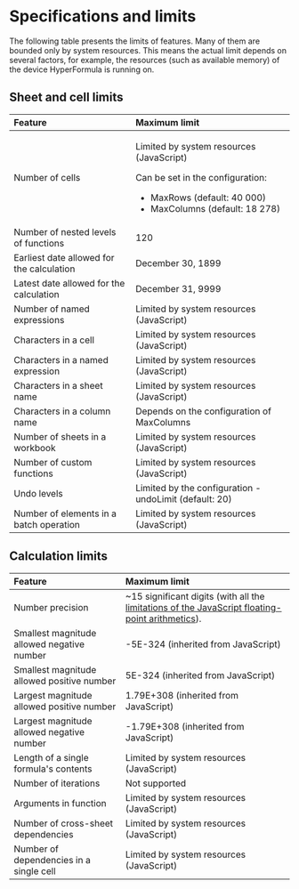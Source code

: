 # Specifications and limits

The following table presents the limits of features. Many of them
are bounded only by system resources. This means the actual
limit depends on several factors, for example,
the resources (such as available memory) of the device HyperFormula
is running on.

## Sheet and cell limits

<table>
  <thead>
    <tr>
      <th style="text-align:left">Feature</th>
      <th style="text-align:left">Maximum limit</th>
    </tr>
  </thead>
  <tbody>
    <tr>
      <td style="text-align:left">Number of cells</td>
      <td style="text-align:left">
        <p>Limited by system resources (JavaScript)</p>
        <p></p>
        <p>Can be set in the configuration:</p>
        <ul>
          <li>MaxRows (default: 40 000)</li>
          <li>MaxColumns (default: 18 278)</li>
        </ul>
      </td>
    </tr>
    <tr>
      <td style="text-align:left">Number of nested levels of functions</td>
      <td style="text-align:left">120</td>
    </tr>
    <tr>
      <td style="text-align:left">Earliest date allowed for the calculation</td>
      <td style="text-align:left">December 30, 1899</td>
    </tr>
    <tr>
      <td style="text-align:left">Latest date allowed for the calculation</td>
      <td style="text-align:left">December 31, 9999</td>
    </tr>
    <tr>
      <td style="text-align:left">Number of named expressions</td>
      <td style="text-align:left">Limited by system resources (JavaScript)</td>
    </tr>
    <tr>
      <td style="text-align:left">Characters in a cell</td>
      <td style="text-align:left">Limited by system resources (JavaScript)</td>
    </tr>
    <tr>
      <td style="text-align:left">Characters in a named expression</td>
      <td style="text-align:left">Limited by system resources (JavaScript)</td>
    </tr>
    <tr>
      <td style="text-align:left">Characters in a sheet name</td>
      <td style="text-align:left">Limited by system resources (JavaScript)</td>
    </tr>
    <tr>
      <td style="text-align:left">Characters in a column name</td>
      <td style="text-align:left">Depends on the configuration of MaxColumns</td>
    </tr>
    <tr>
      <td style="text-align:left">Number of sheets in a workbook</td>
      <td style="text-align:left">Limited by system resources (JavaScript)</td>
    </tr>
    <tr>
      <td style="text-align:left">Number of custom functions</td>
      <td style="text-align:left">Limited by system resources (JavaScript)</td>
    </tr>
    <tr>
      <td style="text-align:left">Undo levels</td>
      <td style="text-align:left">Limited by the configuration - undoLimit (default: 20)</td>
    </tr>
    <tr>
      <td style="text-align:left">Number of elements in a batch operation</td>
      <td style="text-align:left">Limited by system resources (JavaScript)</td>
    </tr>
  </tbody>
</table>

## Calculation limits

| Feature                                    | Maximum limit                                                                                                                                                                                                         |
|:-------------------------------------------|:----------------------------------------------------------------------------------------------------------------------------------------------------------------------------------------------------------------------|
| Number precision                           | ~15 significant digits (with all the [limitations of the JavaScript floating-point arithmetics](https://patrickkarsh.medium.com/why-math-is-hard-in-javascript-floating-point-precision-in-javascript-41706aa7a89d)). |
| Smallest magnitude allowed negative number | -5E-324 (inherited from JavaScript)                                                                                                                                                                                   |
| Smallest magnitude allowed positive number | 5E-324 (inherited from JavaScript)                                                                                                                                                                                    |
| Largest magnitude allowed positive number  | 1.79E+308 (inherited from JavaScript)                                                                                                                                                                                 |
| Largest magnitude allowed negative number  | -1.79E+308 (inherited from JavaScript)                                                                                                                                                                                |
| Length of a single formula's contents      | Limited by system resources (JavaScript)                                                                                                                                                                              |
| Number of iterations                       | Not supported                                                                                                                                                                                                         |
| Arguments in function                      | Limited by system resources (JavaScript)                                                                                                                                                                              |
| Number of cross-sheet dependencies         | Limited by system resources (JavaScript)                                                                                                                                                                              |
| Number of dependencies in a single cell    | Limited by system resources (JavaScript)                                                                                                                                                                              |
